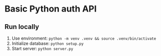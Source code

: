 # Basic Python auth API

## Run locally

1. Use environment: `python -m venv .venv && source .venv/bin/activate`
2. Initialize database: `python setup.py`
3. Start server: `python server.py`
